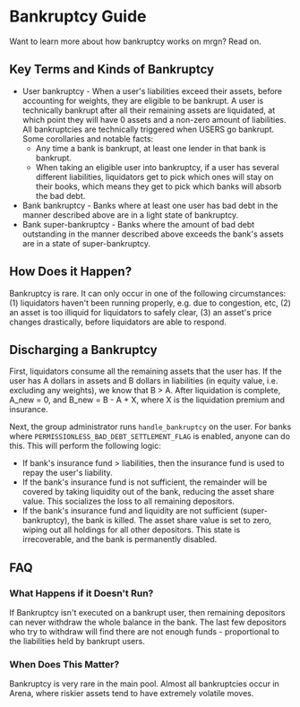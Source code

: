 # Bankruptcy Guide

Want to learn more about how bankruptcy works on mrgn? Read on.

## Key Terms and Kinds of Bankruptcy

* User bankruptcy - When a user's liabilities exceed their assets, before accounting for weights, they are eligible to be bankrupt. A user is technically bankrupt after all their remaining assets are liquidated, at which point they will have 0 assets and a non-zero amount of liabilities. All bankruptcies are technically triggered when USERS go bankrupt. Some corollaries and notable facts:
    * Any time a bank is bankrupt, at least one lender in that bank is bankrupt.
    * When taking an eligible user into bankruptcy, if a user has several different liabilities, liquidators get to pick which ones will stay on their books, which means they get to pick which banks will absorb the bad debt.
* Bank bankruptcy - Banks where at least one user has bad debt in the manner described above are in a light state of bankruptcy. 
* Bank super-bankruptcy - Banks where the amount of bad debt outstanding in the manner described above exceeds the bank's assets are in a state of super-bankruptcy.


## How Does it Happen?

Bankruptcy is rare. It can only occur in one of the following circumstances: (1) liquidators haven't been running properly, e.g. due to congestion, etc, (2) an asset is too illiquid for liquidators to safely clear, (3) an asset's price changes drastically, before liquidators are able to respond. 

## Discharging a Bankruptcy

First, liquidators consume all the remaining assets that the user has. If the user has A dollars in assets and B dollars in liabilities (in equity value, i.e. excluding any weights), we know that B > A. After liquidation is complete, A_new = 0, and B_new = B - A + X, where X is the liquidation premium and insurance.

Next, the group administrator runs `handle_bankruptcy` on the user. For banks where `PERMISSIONLESS_BAD_DEBT_SETTLEMENT_FLAG` is enabled, anyone can do this. This will perform the following logic:

* If bank's insurance fund > liabilities, then the insurance fund is used to repay the user's liability.
* If the bank's insurance fund is not sufficient, the remainder will be covered by taking liquidity out of the bank, reducing the asset share value. This socializes the loss to all remaining depositors.
* If the bank's insurance fund and liquidity are not sufficient (super-bankruptcy), the bank is killed. The asset share value is set to zero, wiping out all holdings for all other depositors. This state is irrecoverable, and the bank is permanently disabled.

## FAQ

### What Happens if it Doesn't Run?

If Bankruptcy isn't executed on a bankrupt user, then remaining depositors can never withdraw the whole balance in the bank. The last few depositors who try to withdraw will find there are not enough funds - proportional to the liabilities held by bankrupt users.

### When Does This Matter?

Bankruptcy is very rare in the main pool. Almost all bankruptcies occur in Arena, where riskier assets tend to have extremely volatile moves.